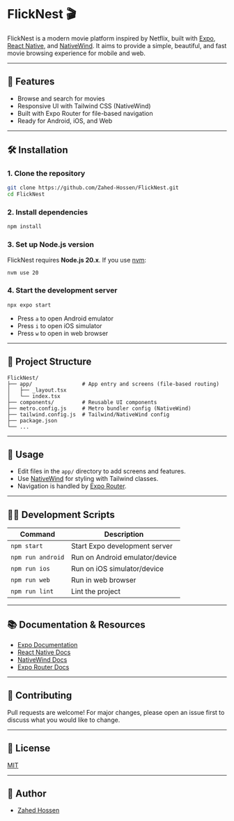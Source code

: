 # FlickNest 🎬

FlickNest is a modern movie platform inspired by Netflix, built with [Expo](https://expo.dev), [React Native](https://reactnative.dev/), and [NativeWind](https://www.nativewind.dev/).
It aims to provide a simple, beautiful, and fast movie browsing experience for mobile and web.

---

## 🚀 Features

- Browse and search for movies
- Responsive UI with Tailwind CSS (NativeWind)
- Built with Expo Router for file-based navigation
- Ready for Android, iOS, and Web

---

## 🛠️ Installation

### 1. **Clone the repository**

```bash
git clone https://github.com/Zahed-Hossen/FlickNest.git
cd FlickNest
```

### 2. **Install dependencies**

```bash
npm install
```

### 3. **Set up Node.js version**

FlickNest requires **Node.js 20.x**.
If you use [nvm](https://github.com/coreybutler/nvm-windows):

```bash
nvm use 20
```

### 4. **Start the development server**

```bash
npx expo start
```

- Press `a` to open Android emulator
- Press `i` to open iOS simulator
- Press `w` to open in web browser

---

## 📁 Project Structure

```
FlickNest/
├── app/                # App entry and screens (file-based routing)
│   ├── _layout.tsx
│   └── index.tsx
├── components/         # Reusable UI components
├── metro.config.js     # Metro bundler config (NativeWind)
├── tailwind.config.js  # Tailwind/NativeWind config
├── package.json
└── ...
```

---

## 📝 Usage

- Edit files in the `app/` directory to add screens and features.
- Use [NativeWind](https://www.nativewind.dev/) for styling with Tailwind classes.
- Navigation is handled by [Expo Router](https://docs.expo.dev/router/introduction/).

---

## 🧑‍💻 Development Scripts

| Command            | Description                      |
|--------------------|----------------------------------|
| `npm start`        | Start Expo development server    |
| `npm run android`  | Run on Android emulator/device   |
| `npm run ios`      | Run on iOS simulator/device      |
| `npm run web`      | Run in web browser               |
| `npm run lint`     | Lint the project                 |

---

## 📚 Documentation & Resources

- [Expo Documentation](https://docs.expo.dev/)
- [React Native Docs](https://reactnative.dev/docs/getting-started)
- [NativeWind Docs](https://www.nativewind.dev/)
- [Expo Router Docs](https://docs.expo.dev/router/introduction/)

---

## 🤝 Contributing

Pull requests are welcome! For major changes, please open an issue first to discuss what you would like to change.

---

## 📄 License

[MIT](LICENSE)

---

## 👤 Author

- [Zahed Hossen](https://github.com/Zahed-Hossen)

